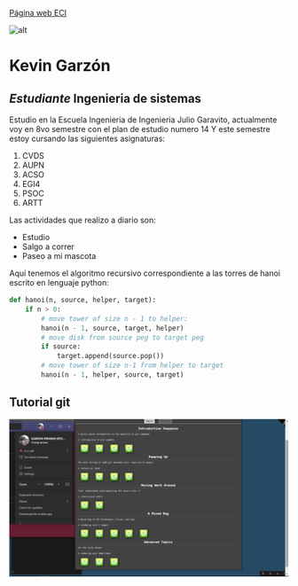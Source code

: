 [Página web ECI](https://www.escuelaing.edu.co/es/)

![alt](https://encrypted-tbn0.gstatic.com/images?q=tbn:ANd9GcQVLDsequ9PeRFTjD3td3zkx-6LIPCuO8Rd5g&usqp=CAU)

# **Kevin Garzón**
## *Estudiante* Ingenieria de sistemas

Estudio en la Escuela Ingenieria de Ingenieria Julio Garavito, actualmente voy en 8vo semestre con el plan de estudio numero 14 Y este semestre estoy cursando las siguientes asignaturas:

1. CVDS
2. AUPN
3. ACSO
4. EGI4
5. PSOC
6. ARTT

Las actividades que realizo a diario son:

* Estudio
* Salgo a correr
* Paseo a mi mascota


Aquí tenemos el algoritmo recursivo correspondiente a las torres de hanoi escrito en lenguaje python:

```python
def hanoi(n, source, helper, target):
    if n > 0:
        # move tower of size n - 1 to helper:
        hanoi(n - 1, source, target, helper)
        # move disk from source peg to target peg
        if source:
            target.append(source.pop())
        # move tower of size n-1 from helper to target
        hanoi(n - 1, helper, source, target)
```

## Tutorial git
![alt](git.png)